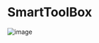 # SmartToolBox
![image](https://github.com/DarkHub131/SmartToolBox/assets/117261871/059d7dc1-29bc-440d-9079-caecf8e40ece)
